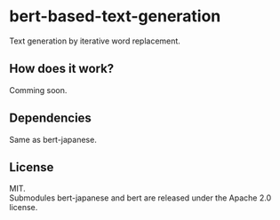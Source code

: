 # bert-based-text-generation
Text generation by iterative word replacement.

## How does it work?
Comming soon.

## Dependencies
Same as bert-japanese.

## License
MIT.\
Submodules bert-japanese and bert are released under the Apache 2.0 license.
